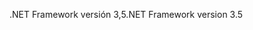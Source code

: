 <span data-ttu-id="53f20-101">.NET Framework versión 3,5</span><span class="sxs-lookup"><span data-stu-id="53f20-101">.NET Framework version 3.5</span></span>